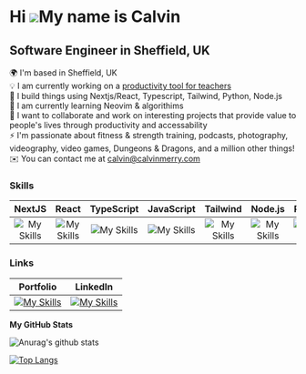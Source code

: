 <!-- ![Img banner](https://i.imgur.com/Fhk9Hdc.png) -->

Hi ![](https://user-images.githubusercontent.com/18350557/176309783-0785949b-9127-417c-8b55-ab5a4333674e.gif)My name is Calvin
==============================================================================================================================


Software Engineer in Sheffield, UK
---------------------------------------------

🌍 I'm based in Sheffield, UK </br>
💡 I am currently working on a [productivity tool for teachers](https://github.com/CodeByCalvin/wagollwizardai)</br>
🧠   I build things using Nextjs/React, Typescript, Tailwind, Python, Node.js</br>
📖  I am currently learning Neovim & algorithims</br>
🤝   I want to collaborate and work on interesting projects that provide value to people's lives through productivity and accessability</br>
⚡   I'm passionate about fitness & strength training, podcasts, photography, videography, video games, Dungeons & Dragons, and a million other things!</br>
✉️   You can contact me at [calvin@calvinmerry.com](mailto:calvin@calvinmerry.com)</br>
<!-- 🚀   I'm currently working on [a boutique flower shop website](http://github.com/CodeByCalvin/The-Flower-Collective-Website)</br> -->

### Skills

NextJS | React | TypeScript | JavaScript | Tailwind | Node.js | Python | Selenium | Figma
:----:|:-----:|:----------:|:----------:|:-------:|:-------:|:------:|:-------:|:-----:
![My Skills](https://skillicons.dev/icons?i=nextjs) | ![My Skills](https://skillicons.dev/icons?i=react) | ![My Skills](https://skillicons.dev/icons?i=typescript) | ![My Skills](https://skillicons.dev/icons?i=javascript) | ![My Skills](https://skillicons.dev/icons?i=tailwind) | ![My Skills](https://skillicons.dev/icons?i=nodejs) | ![My Skills](https://skillicons.dev/icons?i=python) | ![My Skills](https://skillicons.dev/icons?i=selenium) | ![My Skills](https://skillicons.dev/icons?i=figma)



### Links

Portfolio | LinkedIn | 
:----: | :----------: |
[![My Skills](https://skillicons.dev/icons?i=vscode)](https://calvinmerry.dev) | [![My Skills](https://skillicons.dev/icons?i=linkedin)](https://www.linkedin.com/in/calvin-merry) 


<b>My GitHub Stats</b>

![Anurag's github stats](https://github-readme-stats.vercel.app/api?username=CodeByCalvin)

[![Top Langs](https://github-readme-stats.vercel.app/api/top-langs/?username=anuraghazra&layout=compact)](https://github.com/anuraghazra/github-readme-stats)




